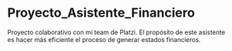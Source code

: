 # Proyecto_Asistente_Financiero
Proyecto colaborativo con mi team de Platzi. El propósito de este asistente es hacer más eficiente el proceso de generar estados financieros.

